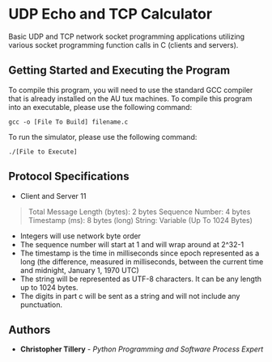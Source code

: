 # UDP Echo and TCP Calculator
Basic UDP and TCP network socket programming applications utilizing various socket programming function calls in C (clients and servers).

## Getting Started and Executing the Program
To compile this program, you will need to use the standard GCC compiler that is already installed on the AU tux machines. To compile this program into an executable, please use the following command:
```
gcc -o [File To Build] filename.c
```

To run the simulator, please use the following command: 
```
./[File to Execute]
```

## Protocol Specifications

* Client and Server 11
> Total Message Length (bytes): 2 bytes
> Sequence Number: 4 bytes
> Timestamp (ms): 8 bytes (long)
> String: Variable (Up To 1024 Bytes)
* Integers will use network byte order
* The sequence number will start at 1 and will wrap around at 2^32-1
* The timestamp is the time in milliseconds since epoch represented as a long (the difference, measured in milliseconds, between the current time and midnight, January 1, 1970 UTC)
* The string will be represented as UTF-8 characters. It can be any length up to 1024 bytes.
* The digits in part c will be sent as a string and will not include any punctuation.

## Authors

* **Christopher Tillery** - *Python Programming and Software Process Expert*
